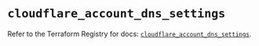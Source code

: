 # `cloudflare_account_dns_settings`

Refer to the Terraform Registry for docs: [`cloudflare_account_dns_settings`](https://registry.terraform.io/providers/cloudflare/cloudflare/5.10.1/docs/resources/account_dns_settings).
